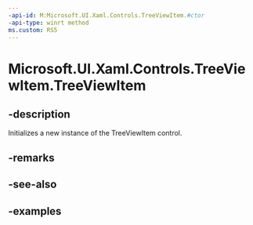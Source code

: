 ```yaml
---
-api-id: M:Microsoft.UI.Xaml.Controls.TreeViewItem.#ctor
-api-type: winrt method
ms.custom: RS5
---
```

<!-- Method syntax.
public TreeViewItem.TreeViewItem()
-->

# Microsoft.UI.Xaml.Controls.TreeViewItem.TreeViewItem


## -description

Initializes a new instance of the TreeViewItem control.


## -remarks


## -see-also


## -examples


